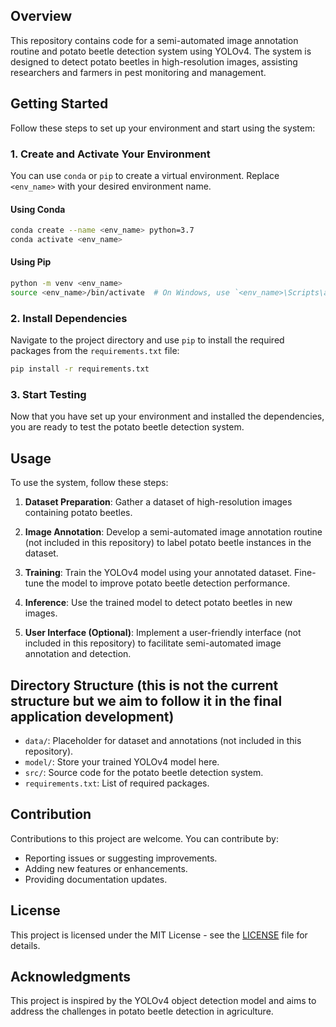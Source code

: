## Overview

This repository contains code for a semi-automated image annotation routine and potato beetle detection system using YOLOv4. The system is designed to detect potato beetles in high-resolution images, assisting researchers and farmers in pest monitoring and management.

## Getting Started

Follow these steps to set up your environment and start using the system:

### 1. Create and Activate Your Environment

You can use `conda` or `pip` to create a virtual environment. Replace `<env_name>` with your desired environment name.

#### Using Conda

```bash
conda create --name <env_name> python=3.7
conda activate <env_name>
```

#### Using Pip

```bash
python -m venv <env_name>
source <env_name>/bin/activate  # On Windows, use `<env_name>\Scripts\activate`
```

### 2. Install Dependencies

Navigate to the project directory and use `pip` to install the required packages from the `requirements.txt` file:

```bash
pip install -r requirements.txt
```

### 3. Start Testing

Now that you have set up your environment and installed the dependencies, you are ready to test the potato beetle detection system.

## Usage

To use the system, follow these steps:

1. **Dataset Preparation**: Gather a dataset of high-resolution images containing potato beetles.

2. **Image Annotation**: Develop a semi-automated image annotation routine (not included in this repository) to label potato beetle instances in the dataset.

3. **Training**: Train the YOLOv4 model using your annotated dataset. Fine-tune the model to improve potato beetle detection performance.

4. **Inference**: Use the trained model to detect potato beetles in new images.

5. **User Interface (Optional)**: Implement a user-friendly interface (not included in this repository) to facilitate semi-automated image annotation and detection.

## Directory Structure (this is not the current structure but we aim to follow it in the final application development)

- `data/`: Placeholder for dataset and annotations (not included in this repository).
- `model/`: Store your trained YOLOv4 model here.
- `src/`: Source code for the potato beetle detection system.
- `requirements.txt`: List of required packages.

## Contribution

Contributions to this project are welcome. You can contribute by:

- Reporting issues or suggesting improvements.
- Adding new features or enhancements.
- Providing documentation updates.

## License

This project is licensed under the MIT License - see the [LICENSE](LICENSE) file for details.

## Acknowledgments

This project is inspired by the YOLOv4 object detection model and aims to address the challenges in potato beetle detection in agriculture.
